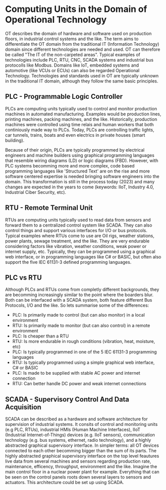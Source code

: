 # Computing Units in the Domain of Operational Technology

OT describes the domain of hardware and software used on production floors, in industrial control systems and the like. The term aims to differentiate the OT domain from the traditional IT (Information Technology) domain since different technologies are needed and used. OT can therefore be called "The IT of the non-carpeted areas". Typical examples of technologies include PLC, RTU, CNC, SCADA systems and industrial bus protocolls like Modbus. Domains like IoT, embedded systems and automotive (like VCUs or ECUs) can also be regarded Operational Technology. Technologies and standards used in OT are typically unknown in the traditional IT domain, although they follow the same basic principles.


## PLC - Programmable Logic Controller
PLCs are computing units typically used to control and monitor production machines in automated manufacturing. Examples would be production lines, printing machines, packing machines, and the like. Historically, production machines were controlled using time relais and human workers that both continiously made way to PLCs. Today, PLCs are controlling traffic lights, car tunnels, trains, boats and even electrics in private houses (smart building).

Because of their origin, PLCs are typically programmed by electrical engineers and machine builders using graphical programming languages that resemble wiring diagrams (LD) or logic diagrams (FBD). However, with PLC systems becomming more and more complex, code based programming languages like 'Structured Text' are on the rise and more software centered expertise is needed bringing software engineers into the domain. This transformation is still in the process today (2023) and many changes are expected in the years to come (keywords: IIoT, Industry 4.0, Industrial Ciber Security, etc).


## RTU - Remote Terminal Unit
RTUs are computing units typically used to read data from sensors and forward them to a centralized control system like SCADA. They can also control things and support various interfaces for I/O or bus protocols. Typical examples where RTUs come to use are Oil rigs, weather stations, power plants, sewage treatment, and the like. They are very endurable considering factors like vibration, weather conditions, weak power or internet supply, etc. Typically, they can be programmed using a graphical web interface, or in programming languages like C# or BASIC, but often also support the five IEC 61131-3 defined programming languages.


## PLC vs RTU
Although PLCs and RTUs come from completly different backgrounds, they are becomming increasingly similar to the point where the boarders blur. Both can be interfaced with a SCADA system, both feature different Bus Protocols, I/O and the like. So lets summarise some of the differences:

* PLC: Is primarily made to control (but can also monitor) in a local environment
* RTU: Is primarily made to monitor (but can also control) in a remote environment
* PLC: Is cheaper than a RTU
* RTU: Is more endurable in rough conditions (vibration, heat, moisture, etc)
* PLC: Is typically programmed in one of the 5 IEC 61131-3 programming languages
* RTU: Is typically programmed using a simple graphical web interface, C# or BASIC
* PLC: Is made to be supplied with stable AC power and internet connection
* RTU: Can better handle DC power and weak internet connections


## SCADA - Supervisory Control And Data Acquisition
SCADA can be described as a hardware and software architecture for supervision of industrial systems. It consits of control and monitoring units (e.g PLC, RTUs), industrial HMIs (Human Machine Interfaces), IIoT (Industrial Internet-of-Things) devices (e.g. IIoT sensors), communication technology (e.g. bus systems, ethernet, radio technology), and a highly abstracted graphical supervisory interface. In simpler terms: all OT devices connected to each other becomming bigger than the sum of its parts. The highly abstracted graphical supervisory interface on the top level feautures live data from several machines and sensors regarding production rate, maintenance, efficency, throughput, environment and the like. Imagine the main control floor in a nuclear power plant for example. Everything that can be seen on the control panels roots down several layers to sensors and actuators. This architecture could be set up using SCADA.



